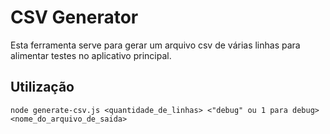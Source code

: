 # CSV Generator

Esta ferramenta serve para gerar um arquivo csv de várias linhas para alimentar testes no aplicativo principal.

## Utilização
`node generate-csv.js <quantidade_de_linhas> <"debug" ou 1 para debug> <nome_do_arquivo_de_saida>`
